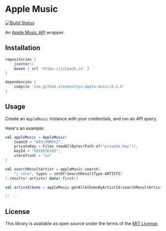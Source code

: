 # Apple Music
[![Build Status](https://travis-ci.org/stevesoltys/apple-music.svg?branch=master)](https://travis-ci.org/github/stevesoltys/apple-music)

An [Apple Music API](https://developer.apple.com/documentation/applemusicapi/) wrapper.

## Installation
```groovy
repositories {
    jcenter()
    maven { url 'https://jitpack.io' }
}

dependencies {
    compile 'com.github.stevesoltys:apple-music:0.1.0'
}
```

## Usage
Create an `AppleMusic` instance with your credentials, and run an API query.

Here's an example:
```kotlin
val appleMusic = AppleMusic(
    teamId = "A93J3NMCK2",
    privateKey = Files.readAllBytes(Path.of("private.key")),
    keyId = "S019516J93",
    storefront = "us"
)

val searchResultArtist = appleMusic.search(
    "j cole", types = setOf(SearchResultType.ARTISTS)
).results?.artists?.data?.first()

val artistAlbums = appleMusic.getAllAlbumsByArtistId(searchResultArtist!!.id!!)

// ...
```

## License
This library is available as open source under the terms of the [MIT License](http://opensource.org/licenses/MIT).
